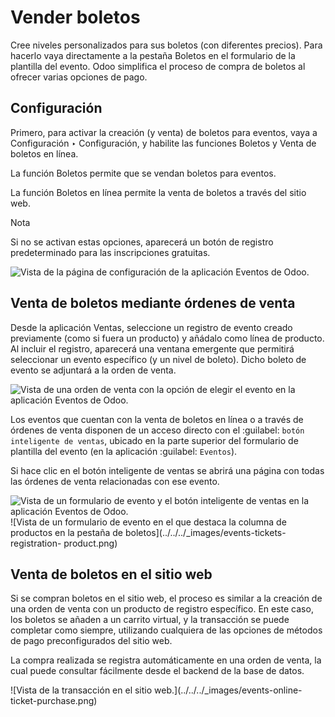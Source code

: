 # Vender boletos

Cree niveles personalizados para sus boletos (con diferentes precios). Para
hacerlo vaya directamente a la pestaña Boletos en el formulario de la
plantilla del evento. Odoo simplifica el proceso de compra de boletos al
ofrecer varias opciones de pago.

## Configuración

Primero, para activar la creación (y venta) de boletos para eventos, vaya a
Configuración ‣ Configuración, y habilite las funciones Boletos y Venta de
boletos en línea.

La función Boletos permite que se vendan boletos para eventos.

La función Boletos en línea permite la venta de boletos a través del sitio
web.

Nota

Si no se activan estas opciones, aparecerá un botón de registro predeterminado
para las inscripciones gratuitas.

![Vista de la página de configuración de la aplicación Eventos de
Odoo.](../../../_images/events-settings-tickets.png)

## Venta de boletos mediante órdenes de venta

Desde la aplicación Ventas, seleccione un registro de evento creado
previamente (como si fuera un producto) y añádalo como línea de producto. Al
incluir el registro, aparecerá una ventana emergente que permitirá seleccionar
un evento específico (y un nivel de boleto). Dicho boleto de evento se
adjuntará a la orden de venta.

![Vista de una orden de venta con la opción de elegir el evento en la
aplicación Eventos de Odoo.](../../../_images/events-through-sales-order.png)

Los eventos que cuentan con la venta de boletos en línea o a través de órdenes
de venta disponen de un acceso directo con el :guilabel: `botón inteligente de
ventas`, ubicado en la parte superior del formulario de plantilla del evento
(en la aplicación :guilabel: `Eventos`).

Si hace clic en el botón inteligente de ventas se abrirá una página con todas
las órdenes de venta relacionadas con ese evento.

![Vista de un formulario de evento y el botón inteligente de ventas en la
aplicación Eventos de Odoo.](../../../_images/events-sales-smartbutton.png)
![Vista de un formulario de evento en el que destaca la columna de productos
en la pestaña de boletos](../../../_images/events-tickets-registration-
product.png)

## Venta de boletos en el sitio web

Si se compran boletos en el sitio web, el proceso es similar a la creación de
una orden de venta con un producto de registro específico. En este caso, los
boletos se añaden a un carrito virtual, y la transacción se puede completar
como siempre, utilizando cualquiera de las opciones de métodos de pago
preconfigurados del sitio web.

La compra realizada se registra automáticamente en una orden de venta, la cual
puede consultar fácilmente desde el backend de la base de datos.

![Vista de la transacción en el sitio web.](../../../_images/events-online-
ticket-purchase.png)

